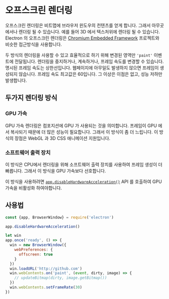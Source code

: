 # 오프스크린 렌더링

오프스크린 렌더링은 비트맵에 브라우저 윈도우의 컨텐츠를 얻게 합니다. 그래서
아무곳에서나 렌더링 될 수 있습니다. 예를 들어 3D 에서 텍스처위에 렌더링 될 수
있습니다. Electron 의 오프스크린 렌더링은 [Chromium Embedded Framework](https://bitbucket.org/chromiumembedded/cef)
프로젝트와 비슷한 접근방식을 사용합니다.

두 방식의 렌더링을 사용할 수 있고 효율적으로 하기 위해 변경된 영역만 `'paint'`
이벤트에 전달됩니다. 렌더링을 중지하거나, 계속하거나, 프레임 속도를 변경할 수
있습니다. 명시된 프레임 속도는 상한선입니다. 웹페이지에 아무일도 발생하지
않으면 프레임이 생성되지 않습니다. 프레임 속도 최고값은 60입니다. 그 이상은
이점은 없고, 성능 저하만 발생합니다.

## 두가지 렌더링 방식

### GPU 가속

GPU 가속 렌더링은 컴포지션에 GPU 가 사용되는 것을 의미합니다. 프레임이 GPU 에서
복사되기 때문에 더 많은 성능이 필요합니다. 그래서 이 방식이 좀 더 느립니다.
이 방식의 장점은 WebGL 과 3D CSS 애니메이션 지원입니다.

### 소프트웨어 출력 장치

이 방식은 CPU에서 렌더링을 위해 소프트웨어 출력 장치를 사용하여 프레임 생성이
더 빠릅니다. 그래서 이 방식을 GPU 가속보다 선호합니다.

이 방식을 사용하려면 [`app.disableHardwareAcceleration()`][disablehardwareacceleration]
API 를 호출하여 GPU 가속을 비활성화 하여야합니다.

## 사용법

``` javascript
const {app, BrowserWindow} = require('electron')

app.disableHardwareAcceleration()

let win
app.once('ready', () => {
  win = new BrowserWindow({
    webPreferences: {
      offscreen: true
    }
  })
  win.loadURL('http://github.com')
  win.webContents.on('paint', (event, dirty, image) => {
    // updateBitmap(dirty, image.getBitmap())
  })
  win.webContents.setFrameRate(30)
})
```

[disablehardwareacceleration]: ../api/app.md#appdisablehardwareacceleration
